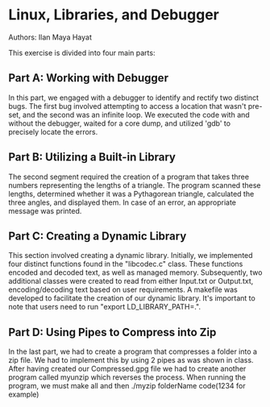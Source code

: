 # Linux, Libraries, and Debugger
Authors:
Ilan
Maya Hayat

This exercise is divided into four main parts:

## Part A: Working with Debugger
In this part, we engaged with a debugger to identify and rectify two distinct bugs. The first bug involved attempting to access a location that wasn't pre-set, and the second was an infinite loop. We executed the code with and without the debugger, waited for a core dump, and utilized 'gdb' to precisely locate the errors.

## Part B: Utilizing a Built-in Library
The second segment required the creation of a program that takes three numbers representing the lengths of a triangle. The program scanned these lengths, determined whether it was a Pythagorean triangle, calculated the three angles, and displayed them. In case of an error, an appropriate message was printed.

## Part C: Creating a Dynamic Library
This section involved creating a dynamic library. Initially, we implemented four distinct functions found in the "libcodec.c" class. These functions encoded and decoded text, as well as managed memory. Subsequently, two additional classes were created to read from either Input.txt or Output.txt, encoding/decoding text based on user requirements. A makefile was developed to facilitate the creation of our dynamic library. It's important to note that users need to run "export LD_LIBRARY_PATH=.".

## Part D: Using Pipes to Compress into Zip
In the last part, we had to create a program that compresses a folder into a zip file. We had to implement this by using 2 pipes as was shown in class. After having created our Compressed.gpg file we had to create another program called myunzip which reverses the process.
When running the program, we must make all and then ./myzip folderName code(1234 for example)
